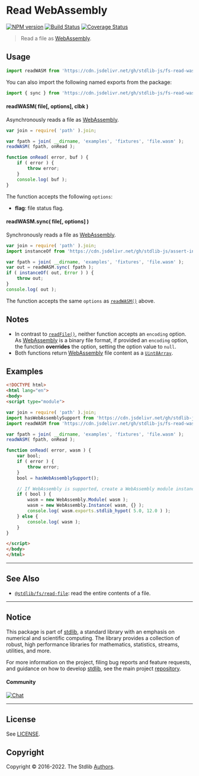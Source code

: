 <!--

@license Apache-2.0

Copyright (c) 2018 The Stdlib Authors.

Licensed under the Apache License, Version 2.0 (the "License");
you may not use this file except in compliance with the License.
You may obtain a copy of the License at

   http://www.apache.org/licenses/LICENSE-2.0

Unless required by applicable law or agreed to in writing, software
distributed under the License is distributed on an "AS IS" BASIS,
WITHOUT WARRANTIES OR CONDITIONS OF ANY KIND, either express or implied.
See the License for the specific language governing permissions and
limitations under the License.

-->

# Read WebAssembly

[![NPM version][npm-image]][npm-url] [![Build Status][test-image]][test-url] [![Coverage Status][coverage-image]][coverage-url] <!-- [![dependencies][dependencies-image]][dependencies-url] -->

> Read a file as [WebAssembly][webassembly].



<section class="usage">

## Usage

```javascript
import readWASM from 'https://cdn.jsdelivr.net/gh/stdlib-js/fs-read-wasm@esm/index.mjs';
```

You can also import the following named exports from the package:

```javascript
import { sync } from 'https://cdn.jsdelivr.net/gh/stdlib-js/fs-read-wasm@esm/index.mjs';
```

<a name="read-wasm"></a>

#### readWASM( file\[, options], clbk )

Asynchronously reads a file as [WebAssembly][webassembly].

```javascript
var join = require( 'path' ).join;

var fpath = join( __dirname, 'examples', 'fixtures', 'file.wasm' );
readWASM( fpath, onRead );

function onRead( error, buf ) {
    if ( error ) {
        throw error;
    }
    console.log( buf );
}
```

The function accepts the following `options`:

-   **flag**: file status flag.

#### readWASM.sync( file\[, options] )

Synchronously reads a file as [WebAssembly][webassembly].

```javascript
var join = require( 'path' ).join;
import instanceOf from 'https://cdn.jsdelivr.net/gh/stdlib-js/assert-instance-of@esm/index.mjs';

var fpath = join( __dirname, 'examples', 'fixtures', 'file.wasm' );
var out = readWASM.sync( fpath );
if ( instanceOf( out, Error ) ) {
    throw out;
}
console.log( out );
```

The function accepts the same `options` as [`readWASM()`](#read-wasm) above.

</section>

<!-- /.usage -->

<section class="notes">

## Notes

-   In contrast to [`readFile()`][@stdlib/fs/read-file], neither function accepts an `encoding` option. As [WebAssembly][webassembly] is a binary file format, if provided an `encoding` option, the function **overrides** the option, setting the option value to `null`.
-   Both functions return [WebAssembly][webassembly] file content as a [`Uint8Array`][@stdlib/array/uint8].

</section>

<!-- /.notes -->

<section class="examples">

## Examples

<!-- eslint-disable no-undef -->

<!-- eslint no-undef: "error" -->

```html
<!DOCTYPE html>
<html lang="en">
<body>
<script type="module">

var join = require( 'path' ).join;
import hasWebAssemblySupport from 'https://cdn.jsdelivr.net/gh/stdlib-js/assert-has-wasm-support@esm/index.mjs';
import readWASM from 'https://cdn.jsdelivr.net/gh/stdlib-js/fs-read-wasm@esm/index.mjs';

var fpath = join( __dirname, 'examples', 'fixtures', 'file.wasm' );
readWASM( fpath, onRead );

function onRead( error, wasm ) {
    var bool;
    if ( error ) {
        throw error;
    }
    bool = hasWebAssemblySupport();

    // If WebAssembly is supported, create a WebAssembly module instance...
    if ( bool ) {
        wasm = new WebAssembly.Module( wasm );
        wasm = new WebAssembly.Instance( wasm, {} );
        console.log( wasm.exports.stdlib_hypot( 5.0, 12.0 ) );
    } else {
        console.log( wasm );
    }
}

</script>
</body>
</html>
```

</section>

<!-- /.examples -->

<!-- Section for related `stdlib` packages. Do not manually edit this section, as it is automatically populated. -->

<section class="related">

* * *

## See Also

-   <span class="package-name">[`@stdlib/fs/read-file`][@stdlib/fs/read-file]</span><span class="delimiter">: </span><span class="description">read the entire contents of a file.</span>

</section>

<!-- /.related -->

<!-- Section for all links. Make sure to keep an empty line after the `section` element and another before the `/section` close. -->


<section class="main-repo" >

* * *

## Notice

This package is part of [stdlib][stdlib], a standard library with an emphasis on numerical and scientific computing. The library provides a collection of robust, high performance libraries for mathematics, statistics, streams, utilities, and more.

For more information on the project, filing bug reports and feature requests, and guidance on how to develop [stdlib][stdlib], see the main project [repository][stdlib].

#### Community

[![Chat][chat-image]][chat-url]

---

## License

See [LICENSE][stdlib-license].


## Copyright

Copyright &copy; 2016-2022. The Stdlib [Authors][stdlib-authors].

</section>

<!-- /.stdlib -->

<!-- Section for all links. Make sure to keep an empty line after the `section` element and another before the `/section` close. -->

<section class="links">

[npm-image]: http://img.shields.io/npm/v/@stdlib/fs-read-wasm.svg
[npm-url]: https://npmjs.org/package/@stdlib/fs-read-wasm

[test-image]: https://github.com/stdlib-js/fs-read-wasm/actions/workflows/test.yml/badge.svg?branch=main
[test-url]: https://github.com/stdlib-js/fs-read-wasm/actions/workflows/test.yml?query=branch:main

[coverage-image]: https://img.shields.io/codecov/c/github/stdlib-js/fs-read-wasm/main.svg
[coverage-url]: https://codecov.io/github/stdlib-js/fs-read-wasm?branch=main

<!--

[dependencies-image]: https://img.shields.io/david/stdlib-js/fs-read-wasm.svg
[dependencies-url]: https://david-dm.org/stdlib-js/fs-read-wasm/main

-->

[chat-image]: https://img.shields.io/gitter/room/stdlib-js/stdlib.svg
[chat-url]: https://gitter.im/stdlib-js/stdlib/

[stdlib]: https://github.com/stdlib-js/stdlib

[stdlib-authors]: https://github.com/stdlib-js/stdlib/graphs/contributors

[umd]: https://github.com/umdjs/umd
[es-module]: https://developer.mozilla.org/en-US/docs/Web/JavaScript/Guide/Modules

[deno-url]: https://github.com/stdlib-js/fs-read-wasm/tree/deno
[umd-url]: https://github.com/stdlib-js/fs-read-wasm/tree/umd
[esm-url]: https://github.com/stdlib-js/fs-read-wasm/tree/esm
[branches-url]: https://github.com/stdlib-js/fs-read-wasm/blob/main/branches.md

[stdlib-license]: https://raw.githubusercontent.com/stdlib-js/fs-read-wasm/main/LICENSE

[webassembly]: https://webassembly.org/

[@stdlib/fs/read-file]: https://github.com/stdlib-js/fs-read-file/tree/esm

[@stdlib/array/uint8]: https://github.com/stdlib-js/array-uint8/tree/esm

<!-- <related-links> -->

[@stdlib/fs/read-file]: https://github.com/stdlib-js/fs-read-file/tree/esm

<!-- </related-links> -->

</section>

<!-- /.links -->
